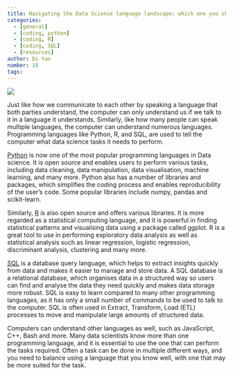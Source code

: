 ```yaml
---
title: Navigating the Data Science language landscape; which one you should be using?
categories:
  - [general]
  - [coding, python]
  - [coding, R]
  - [coding, SQL]
  - [resources]
author: Di Yao 
number: 18
tags:
---
```


![](/_images/LanguagesOriginal.jpg)

Just like how we communicate to each other by speaking a language that both parties understand, the computer can only understand us if we talk to it in a language it understands. Similarly, like how many people can speak multiple languages, the computer can understand numerous languages. Programming languages like Python, R, and SQL, are used to tell the computer what data science tasks it needs to perform.

[Python](https://www.python.org) is now one of the most popular programming languages in Data science. It is open source and enables users to perform various tasks, including data cleaning, data manipulation, data visualisation, machine learning, and many more. Python also has a number of libraries and packages, which simplifies the coding process and enables reproducibility of the user’s code. Some popular libraries include numpy, pandas and scikit-learn.

Similarly, [R](https://www.r-project.org) is also open source and offers various libraries. It is more regarded as a statistical computing language, and it is powerful in finding statistical patterns and visualising data using a package called ggplot. R is a great tool to use in performing exploratory data analysis as well as statistical analysis such as linear regression, logistic regression, discriminant analysis, clustering and many more.

[SQL](https://www.mysql.com) is a database query language, which helps to extract insights quickly from data and makes it easier to manage and store data. A SQL database is a relational database, which organises data in a structured way so users can find and analyse the data they need quickly and makes data storage more robust. SQL is easy to learn compared to many other programming languages, as it has only a small number of commands to be used to talk to the computer. SQL is often used in Extract, Transform, Load (ETL) processes to move and manipulate large amounts of structured data.

Computers can understand other languages as well, such as JavaScript, C++, Bash and more. Many data scientists know more than one programming language, and it is essential to use the one that can perform the tasks required. Often a task can be done in multiple different ways, and you need to balance using a language that you know well, with one that may be more suited for the task.